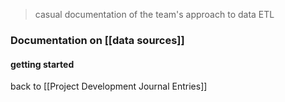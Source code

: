 > casual documentation of the team's approach to data ETL 

### Documentation on [[data sources]]

#### getting started 






back to [[Project Development Journal Entries]]
